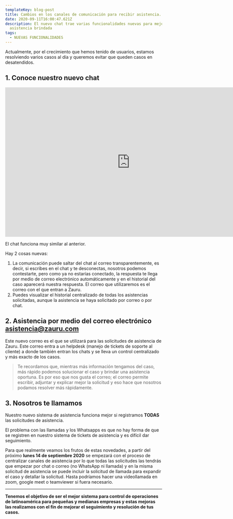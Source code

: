 ```yaml
---
templateKey: blog-post
title: Cambios en los canales de comunicación para recibir asistencia.
date: 2020-09-11T16:00:47.621Z
description: El nuevo chat trae varias funcionalidades nuevas para mejorar la
  asistencia brindada
tags:
  - NUEVAS FUNCIONALIDADES
---
```

Actualmente, por el crecimiento que hemos tenido de usuarios, estamos resolviendo varios casos al día y queremos evitar que queden casos en desatendidos.

## 1. Conoce nuestro nuevo chat

<iframe
  src="https://player.cloudinary.com/embed/?public_id=nuevo_chat_720_yzhqjq&cloud_name=hurynnu8i&player%5Bfluid%5D=true&player%5Bcontrols%5D=true&player%5Bcolors%5D%5Baccent%5D=%23fdff0c&player%5Blogo_onclick_url%5D=https%3A%2F%2Fwww.zauru.com%2Fhome&player%5Blogo_image_url%5D=https%3A%2F%2Fres.cloudinary.com%2Fhurynnu8i%2Fimage%2Fupload%2Fv1599839906%2Ftileicon-white_xvbldv.png&player%5Bhide_context_menu%5D=true&source%5Bsource_types%5D%5B0%5D=mp4"
  width="800"
  height="480"
  allow="autoplay; fullscreen; encrypted-media; picture-in-picture"
  allowfullscreen
  frameborder="0"
></iframe>

El chat funciona muy similar al anterior.

Hay 2 cosas nuevas:

1. La comunicación puede saltar del chat al correo transparentemente, es decir, si escribes en el chat y te desconectas, nosotros podemos contestarte, pero como ya no estarías conectado, la respuesta te llega por medio de correo electrónico automáticamente y en el historial del caso aparecerá nuestra respuesta. El correo que utilizaremos es el correo con el que entran a Zauru.
2. Puedes visualizar el historial centralizado de todas los asistencias solicitadas, aunque la asistencia se haya solicitado por correo o por chat.

## 2. Asistencia por medio del correo electrónico [asistencia@zauru.com](mailto:asistencia@zauru.com)

Este nuevo correo es el que se utilizará para las solicitudes de asistencia de Zauru. Este correo entra a un helpdesk (manejo de tickets de soporte al cliente) a donde también entran los chats y se lleva un control centralizado y más exacto de los casos.

> Te recordamos que, mientras más información tengamos del caso, más rápido podemos solucionar el caso y brindar una asistencia oportuna. Es por eso que nos gusta el correo; el correo permite escribir, adjuntar y explicar mejor la solicitud y eso hace que nosotros podamos resolver más rápidamente.

## 3. Nosotros te llamamos

Nuestro nuevo sistema de asistencia funciona mejor si registramos **TODAS** las solicitudes de asistencia.

El problema con las llamadas y los Whatsapps es que no hay forma de que se registren en nuestro sistema de tickets de asistencia y es difícil dar seguimiento.

Para que realmente veamos los frutos de estas novedades, a partir del próximo __lunes 14 de septiembre 2020__ se empezará con el proceso de centralizar canales de asistencia por lo que todas las solicitudes las tendrás que empezar por chat o correo (no WhatsApp ni llamada) y en la misma solicitud de asistencia se puede incluir la solicitud de llamada para expandir el caso y detallar la solicitud. Hasta podríamos hacer una videollamada en zoom, google meet o teamviewer si fuera necesario.

-----

**Tenemos el objetivo de ser el mejor sistema para control de operaciones de latinoamérica para pequeñas y medianas empresas y estas mejoras las realizamos con el fin de mejorar el seguimiento y resolución de tus casos.**